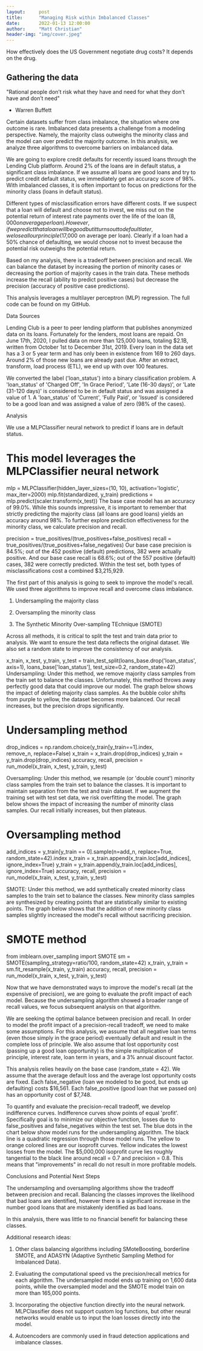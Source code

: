 ```yaml
---
layout:     post
title:      "Managing Risk within Imbalanced Classes"
date:       2022-01-13 12:00:00
author:     "Matt Christian"
header-img: "img/cover.jpeg"
---
```

How effectively does the US Government negotiate drug costs? It depends on the drug.
<!-- <span class="label label-danger">Market Factors</span> -->

<!--more-->

## Gathering the data
"Rational people don’t risk what they have and need for what they don’t have and don’t need"
- Warren Buffett


Certain datasets suffer from class imbalance, the situation where one outcome is rare. Imbalanced data presents a challenge from a modeling perspective. Namely, the majority class outweighs the minority class and the model can over predict the majority outcome. In this analysis, we analyze three algorithms to overcome barriers on imbalanced data. 


We are going to explore credit defaults for recently issued loans through the Lending Club platform. Around 2% of the loans are in default status, a significant class imbalance. If we assume all loans are good loans and try to predict credit default status, we immediately get an accuracy score of 98%. With imbalanced classes, it is often important to focus on predictions for the minority class (loans in default status). 


Different types of misclassification errors have different costs. If we suspect that a loan will default and choose not to invest, we miss out on the potential return of interest rate payments over the life of the loan ($8,000 on average per loan). However, if we predict that a loan will be good but it turns out to default later, we lose all our principle ($17,000 on average per loan). Clearly if a loan had a 50% chance of defaulting, we would choose not to invest because the potential risk outweighs the potential return.


Based on my analysis, there is a tradeoff between precision and recall. We can balance the dataset by increasing the portion of minority cases or decreasing the portion of majority cases in the train data. These methods increase the recall (ability to predict positive cases) but decrease the precision (accuracy of positive case predictions).


This analysis leverages a multilayer perceptron (MLP) regression. The full code can be found on my GitHub.


Data Sources

Lending Club is a peer to peer lending platform that publishes anonymized data on its loans. Fortunately for the lenders, most loans are repaid. On June 17th, 2020, I pulled data on more than 125,000 loans, totaling $2.1B, written from October 1st to December 31st, 2019. Every loan in the data set has a 3 or 5 year term and has only been in existence from 169 to 260 days. Around 2% of those new loans are already past due. After an extract, transform, load process (ETL), we end up with over 100 features.


We converted the label ('loan_status') into a binary classification problem. A 'loan_status' of 'Charged Off', 'In Grace Period', 'Late (16-30 days)', or 'Late (31-120 days)' is considered to be in default status and was assigned a value of 1. A 'loan_status' of 'Current', 'Fully Paid', or 'Issued' is considered to be a good loan and was assigned a value of zero (98% of the cases).


Analysis

We use a MLPClassifier neural network to predict if loans are in default status.

# This model leverages the MLPClassifier neural network
mlp = MLPClassifier(hidden_layer_sizes=(10, 10), activation='logistic', 
          max_iter=2000)
mlp.fit(standardized, y_train)
predictions = mlp.predict(scaler.transform(x_test))
The base case model has an accuracy of 99.0%. While this sounds impressive, it is important to remember that strictly predicting the majority class (all loans are good loans) yields an accuracy around 98%.  To further explore prediction effectiveness for the minority class, we calculate precision and recall.

precision = true_positives/(true_positives+false_positives)
recall = true_positives/(true_positives+false_negatives)
Our base case precision is 84.5%; out of the 452 positive (default) predictions, 382 were actually positive. And our base case recall is 68.6%; out of the 557 positive (default) cases, 382 were correctly predicted. Within the test set, both types of misclassifications cost a combined $3,215,929.


The first part of this analysis is going to seek to improve the model's recall. We used three algorithms to improve recall and overcome class imbalance.

1) Undersampling the majority class

2) Oversampling the minority class

3) The Synthetic Minority Over-sampling TEchnique (SMOTE)


Across all methods, it is critical to split the test and train data prior to analysis. We want to ensure the test data reflects the original dataset. We also set a random state to improve the consistency of our analysis.

x_train, x_test, y_train, y_test = train_test_split(loans_base.drop('loan_status', axis=1),                                                                                                                               loans_base['loan_status'], test_size=0.2, random_state=42)
Undersampling: Under this method, we remove majority class samples from the train set to balance the classes. Unfortunately, this method throws away perfectly good data that could improve our model. The graph below shows the impact of deleting majority class samples. As the bubble color shifts from purple to yellow, the dataset becomes more balanced. Our recall increases, but the precision drops significantly.

# Undersampling method
drop_indices = np.random.choice(y_train[y_train==1].index,     
          remove_n, replace=False)
x_train = x_train.drop(drop_indices)
y_train = y_train.drop(drop_indices)
accuracy, recall, precision =       
          run_model(x_train, x_test, y_train, y_test)

Oversampling: Under this method, we resample (or 'double count') minority class samples from the train set to balance the classes. It is important to maintain separation from the test and train dataset. If we augment the training set with test set data, we risk overfitting the model. The graph below shows the impact of increasing the number of minority class samples. Our recall initially increases, but then plateaus.

# Oversampling method
add_indices = y_train[y_train == 0].sample(n=add_n, replace=True, 
          random_state=42).index
x_train = x_train.append(x_train.loc[add_indices], ignore_index=True)
y_train = y_train.append(y_train.loc[add_indices], ignore_index=True)
accuracy, recall, precision =       
          run_model(x_train, x_test, y_train, y_test)

SMOTE: Under this method, we add synthetically created minority class samples to the train set to balance the classes. New minority class samples are synthesized by creating points that are statistically similar to existing points. The graph below shows that the addition of new minority class samples slightly increased the model's recall without sacrificing precision. 

# SMOTE method
from imblearn.over_sampling import SMOTE
sm = SMOTE(sampling_strategy=ratio/100, random_state=42)
x_train, y_train = sm.fit_resample(x_train, y_train)
accuracy, recall, precision =       
          run_model(x_train, x_test, y_train, y_test)

Now that we have demonstrated ways to improve the model's recall (at the expensive of precision), we are going to evaluate the profit impact of each model. Because the undersampling algorithm showed a broader range of recall values, we focus subsequent analysis on that algorithm.


We are seeking the optimal balance between precision and recall. In order to model the profit impact of a precision-recall tradeoff, we need to make some assumptions. For this analysis, we assume that all negative loan terms (even those simply in the grace period) eventually default and result in the complete loss of principle. We also assume that lost opportunity cost (passing up a good loan opportunity) is the simple multiplication of principle, interest rate, loan term in years, and a 3% annual discount factor.


This analysis relies heavily on the base case (random_state = 42). We assume that the average default loss and the average lost opportunity costs are fixed. Each false_negative (loan we modeled to be good, but ends up defaulting) costs $16,561. Each false_positive (good loan that we passed on) has an opportunity cost of $7,748.


To quantify and evaluate the precision-recall tradeoff, we develop indifference curves. Indifference curves show points of equal 'profit'. Specifically goal is to minimize our objective function, losses due to false_positives and false_negatives within the test set. The blue dots in the chart below show model runs for the undersampling algorithm. The black line is a quadratic regression through those model runs. The yellow to orange colored lines are our isoprofit curves. Yellow indicates the lowest losses from the model. The $5,000,000 isoprofit curve lies roughly tangential to the black line around recall = 0.7 and precision = 0.8. This means that "improvements" in recall do not result in more profitable models.


Conclusions and Potential Next Steps

The undersampling and oversampling algorithms show the tradeoff between precision and recall. Balancing the classes improves the likelihood that bad loans are identified, however there is a significant increase in the number good loans that are mistakenly identified as bad loans.


In this analysis, there was little to no financial benefit for balancing these classes.


Additional research ideas:

1) Other class balancing algorithms including SMoteBoosting, borderline SMOTE, and ADASYN (Adaptive Synthetic Sampling Method for Imbalanced Data).

2) Evaluating the computational speed vs the precision/recall metrics for each algorithm. The undersampled model ends up training on 1,600 data points, while the oversampled model and the SMOTE model train on more than 165,000 points.

3) Incorporating the objective function directly into the neural network. MLPClassifier does not support custom log functions, but other neural networks would enable us to input the loan losses directly into the model.

4) Autoencoders are commonly used in fraud detection applications and imbalance classes.

